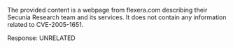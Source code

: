 The provided content is a webpage from flexera.com describing their Secunia Research team and its services. It does not contain any information related to CVE-2005-1651.

Response: UNRELATED